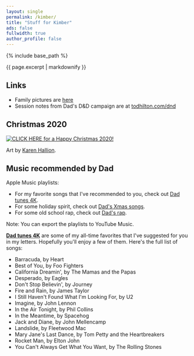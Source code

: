 ```yaml
---
layout: single
permalink: /kimber/
title: "Stuff for Kimber"
ads: false
fullwidth: true
author_profile: false
---
```


{% include base_path %}

{{ page.excerpt | markdownify }}

## Links

* Family pictures are [here](https://photos.todhilton.com/Personal)
* Session notes from Dad's D&D campaign are at [todhilton.com/dnd](https://todhilton.com/dnd)

## Christmas 2020

[![CLICK HERE for a Happy Christmas 2020!](/kimber/Kaylee-EverythingsShiny-byKarenHallion.jpg)](/kimber/JewelStaite-cameo.mp4)

Art by [Karen Hallion](https://www.karenhallion.com/).

## Music recommended by Dad

Apple Music playlists:
* For my favorite songs that I've recommended to you, check out [Dad tunes 4K](https://music.apple.com/us/playlist/dad-tunes-4k/pl.u-76oNkLNsWko5xG).
* For some holiday spirit, check out [Dad's Xmas songs](https://music.apple.com/us/playlist/dads-xmas-songs/pl.u-aZb0N60IPNLByo).
* For some old school rap, check out [Dad's rap](https://music.apple.com/us/playlist/dads-rap/pl.u-aZb0NJ4FPNLByo).

Note: You can export the playlists to YouTube Music.

 **[Dad tunes 4K](https://music.apple.com/us/playlist/dad-tunes-4k/pl.u-76oNkLNsWko5xG)** are
 some of my all-time favorites that I've suggested for you in my letters. Hopefully you'll
 enjoy a few of them. Here's the full list of songs:
* Barracuda, by Heart
* Best of You, by Foo Fighters
* California Dreamin', by The Mamas and the Papas
* Desperado, by Eagles
* Don't Stop Believin', by Journey
* Fire and Rain, by James Taylor
* I Still Haven't Found What I'm Looking For, by U2
* Imagine, by John Lennon
* In the Air Tonight, by Phil Collins
* In the Meantime, by Spacehog
* Jack and Diane, by John Mellencamp
* Landslide, by Fleetwood Mac
* Mary Jane's Last Dance, by Tom Petty and the Heartbreakers 
* Rocket Man, by Elton John
* You Can't Always Get What You Want, by The Rolling Stones
